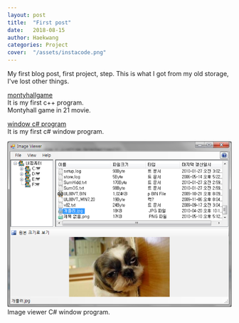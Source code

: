 ```yaml
---
layout: post
title:  "First post"
date:   2018-08-15
author: Haekwang
categories: Project
cover:  "/assets/instacode.png"
---
```

  
    
      
My first blog post, first project, step.
This is what I got from my old storage, I've lost other things.   
  
    
      
[montyhallgame](/assets/res/20180815/montyhall.exe)  
It is my first c++ program.  
Montyhall game in 21 movie.   
     
[window c# program](/assets/res/20180815/nodoubt.exe)    
It is my first c# window program.   
  
![image viewer](/assets/res/20180815/20180815_image.png)    
Image viewer C# window program.  
   



